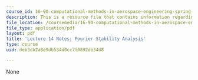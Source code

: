 ```yaml
---
course_id: 16-90-computational-methods-in-aerospace-engineering-spring-2014
description: This is a resource file that contains information regarding lecture 14.
file_location: /coursemedia/16-90-computational-methods-in-aerospace-engineering-spring-2014/deb3cb2a8e9db534d0cc7f0892de34d8_MIT16_90S14_Lecture14.pdf
file_type: application/pdf
layout: pdf
title: 'Lecture 14 Notes: Fourier Stability Analysis'
type: course
uid: deb3cb2a8e9db534d0cc7f0892de34d8

---
```

None